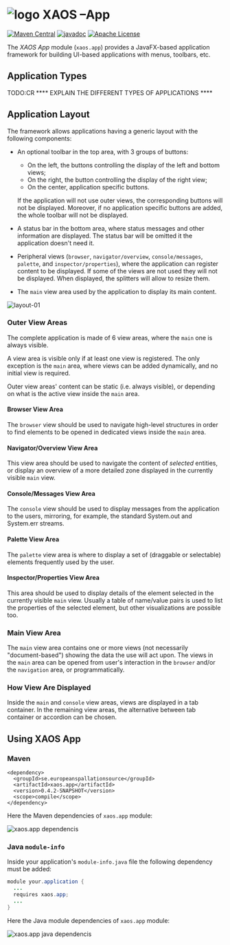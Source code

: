 # ![logo](https://github.com/ESSICS/XAOS/blob/master/doc/logo-small.png) XAOS –App

<!-- [![Sonatype Nexus (Snapshots)](https://img.shields.io/nexus/s/https/oss.sonatype.org/se.europeanspallationsource/xaos.app.svg)](https://oss.sonatype.org/content/repositories/snapshots/se/europeanspallationsource/xaos.app/) -->
[![Maven Central](https://img.shields.io/maven-central/v/se.europeanspallationsource/xaos.app.svg)](https://repo1.maven.org/maven2/se/europeanspallationsource/xaos.app)
[![javadoc](https://www.javadoc.io/badge/se.europeanspallationsource/xaos.app.svg)](https://www.javadoc.io/doc/se.europeanspallationsource/xaos.app)
[![Apache License](https://img.shields.io/badge/license-Apache%20License%202.0-yellow.svg)](http://www.apache.org/licenses/LICENSE-2.0)

The _XAOS App_ module (`xaos.app`) provides a JavaFX-based application
framework for building UI-based applications with menus, toolbars, etc.


## Application Types


TODO:CR
**** EXPLAIN THE DIFFERENT TYPES OF APPLICATIONS ****



## Application Layout

The framework allows applications having a generic layout with the following components:

- An optional toolbar in the top area, with 3 groups of buttons:

  - On the left, the buttons controlling the display of the left and bottom views;
  - On the right, the button controlling the display of the right view;
  - On the center, application specific buttons.

  If the application will not use outer views, the corresponding buttons will not be displayed.
  Moreover, if no application specific buttons are added, the whole toolbar will not be displayed.

- A status bar in the bottom area, where status messages and other information are displayed.
  The status bar will be omitted it the application doesn't need it.

- Peripheral views (`browser`, `navigator/overview`, `console/messages`, `palette`, and `inspector/properties`),
  where the application can register content to be displayed. If some of the views are not used they
  will not be displayed. When displayed, the splitters will allow to resize them.

- The `main` view area used by the application to display its main content.

![layout-01](https://github.com/ESSICS/XAOS/blob/master/doc/layout-01.png)


### Outer View Areas

The complete application is made of 6 view areas, where the `main` one is always visible.

A view area is visible only if at least one view is registered. The only exception is
the `main` area, where views can be added dynamically, and no initial view is required.

Outer view areas' content can be static (i.e. always visible), or depending on what is the
active view inside the `main` area.


#### Browser View Area

The `browser` view should be used to navigate high-level structures in order to
find elements to be opened in dedicated views inside the `main` area.


#### Navigator/Overview View Area

This view area should be used to navigate the content of _selected_
entities, or display an overview of a more detailed zone displayed in
the currently visible `main` view.


#### Console/Messages View Area

The `console` view should be used to display messages from the application to the users,
mirroring, for example, the standard System.out and System.err streams.


#### Palette View Area

The `palette` view area is where to display a set of (draggable or selectable)
elements frequently used by the user.


#### Inspector/Properties View Area

This area should be used to display details of the element selected in the
currently visible `main` view. Usually a table of name/value pairs is used to
list the properties of the selected element, but other visualizations are
possible too.


### Main View Area

The `main` view area contains one or more views (not necessarily "document-based") 
showing the data the use will act upon. The views in the `main` area can be opened 
from user's interaction in the `browser` and/or the `navigation` area, or 
programmatically.


### How View Are Displayed

Inside the `main` and `console` view areas, views are displayed in a tab container.
In the remaining view areas, the alternative between tab container or accordion can
be chosen.


## Using XAOS App


### Maven

```maven
<dependency>
  <groupId>se.europeanspallationsource</groupId>
  <artifactId>xaos.app</artifactId>
  <version>0.4.2-SNAPSHOT</version>
  <scope>compile</scope>
</dependency>
```

Here the Maven dependencies of `xaos.app` module:

![xaos.app dependencis](https://github.com/ESSICS/XAOS/blob/master/xaos.app.module/doc/maven-dependencies.png)


### Java `module-info`

Inside your application's `module-info.java` file the following dependency must
be added:

```java
module your.application {
  ...
  requires xaos.app;
  ...
}
```

Here the Java module dependencies of `xaos.app` module:

![xaos.app java dependencis](https://github.com/ESSICS/XAOS/blob/master/xaos.app.module/doc/module-dependencies.png)

